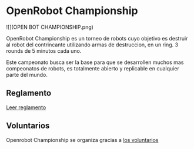 
# OpenRobot Championship

![](OPEN BOT CHAMPIONSHIP.png)

OpenRobot Championship es un torneo de robots cuyo objetivo es destruir al robot del contrincante utilizando armas de destruccion, en un ring. 3 rounds de 5 minutos cada uno. 

Este campeonato busca ser la base para que se desarrollen muchos mas compeonatos de robots, es totalmente abierto y replicable en cualquier parte del mundo.

## Reglamento
[Leer reglamento](REGLAMENTO.md)

## Voluntarios
Openrobot Championship se organiza gracias a [los voluntarios](voluntarios.md)
